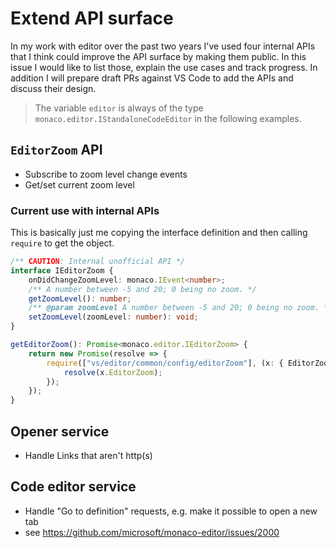 # Extend API surface
In my work with editor over the past two years I've used four internal APIs that I think could improve the API surface by making them public. In this issue I would like to list those, explain the use cases and track progress. In addition I will prepare draft PRs against VS Code to add the APIs and discuss their design.

> The variable `editor` is always of the type `monaco.editor.IStandaloneCodeEditor` in the following examples.

## `EditorZoom` API

- Subscribe to zoom level change events
- Get/set current zoom level

### Current use with internal APIs
This is basically just me copying the interface definition and then calling `require` to get the object.
```ts
/** CAUTION: Internal unofficial API */
interface IEditorZoom {
	onDidChangeZoomLevel: monaco.IEvent<number>;
	/** A number between -5 and 20; 0 being no zoom. */
	getZoomLevel(): number;
	/** @param zoomLevel A number between -5 and 20; 0 being no zoom. */
	setZoomLevel(zoomLevel: number): void;
}

getEditorZoom(): Promise<monaco.editor.IEditorZoom> {
	return new Promise(resolve => {
		require(["vs/editor/common/config/editorZoom"], (x: { EditorZoom: monaco.editor.IEditorZoom }) => {
			resolve(x.EditorZoom);
		});
	});
}
```

## Opener service
- Handle Links that aren't http(s)

## Code editor service
- Handle "Go to definition" requests, e.g. make it possible to open a new tab
- see https://github.com/microsoft/monaco-editor/issues/2000